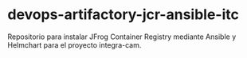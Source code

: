 # devops-artifactory-jcr-ansible-itc
  Repositorio para instalar JFrog Container Registry  mediante Ansible y Helmchart para el proyecto integra-cam.
